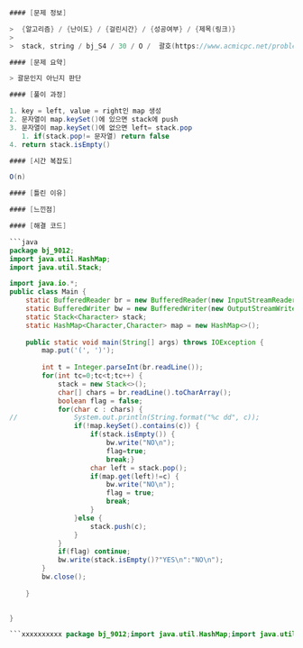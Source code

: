 ```java
#### [문제 정보]

>  {알고리즘} / {난이도} / {걸린시간} / {성공여부} / {제목(링크)}
>
>  stack, string / bj_S4 / 30 / O /  괄호(https://www.acmicpc.net/problem/9012)

#### [문제 요약]

> 괄문인지 아닌지 판단

#### [풀이 과정]

1. key = left, value = right인 map 생성
2. 문자열이 map.keySet()에 있으면 stack에 push
3. 문자열이 map.keySet()에 없으면 left= stack.pop
   1. if(stack.pop!= 문자열) return false
4. return stack.isEmpty()

#### [시간 복잡도]

O(n)

#### [틀린 이유]

#### [느낀점]

#### [해결 코드]

```java
package bj_9012;
import java.util.HashMap;
import java.util.Stack;

import java.io.*;
public class Main {
	static BufferedReader br = new BufferedReader(new InputStreamReader(System.in));
	static BufferedWriter bw = new BufferedWriter(new OutputStreamWriter(System.out));
	static Stack<Character> stack;
	static HashMap<Character,Character> map = new HashMap<>();
	
	public static void main(String[] args) throws IOException {
		map.put('(', ')');
		
		int t = Integer.parseInt(br.readLine());
		for(int tc=0;tc<t;tc++) {
			stack = new Stack<>();
			char[] chars = br.readLine().toCharArray();
			boolean flag = false;
			for(char c : chars) {
//				System.out.println(String.format("%c dd", c));
				if(!map.keySet().contains(c)) {
					if(stack.isEmpty()) {
						bw.write("NO\n");
						flag=true;
						break;}
					char left = stack.pop();
					if(map.get(left)!=c) {
						bw.write("NO\n"); 
						flag = true; 
						break;
					}
				}else {
					stack.push(c);
				}
			}
			if(flag) continue;
			bw.write(stack.isEmpty()?"YES\n":"NO\n");
		}
		bw.close();
		
	}
	

}

```xxxxxxxxxx package bj_9012;import java.util.HashMap;import java.util.Stack;import java.io.*;public class Main {    static BufferedReader br = new BufferedReader(new InputStreamReader(System.in));    static BufferedWriter bw = new BufferedWriter(new OutputStreamWriter(System.out));    static Stack<Character> stack;    static HashMap<Character,Character> map = new HashMap<>();        public static void main(String[] args) throws IOException {        map.put('(', ')');                int t = Integer.parseInt(br.readLine());        for(int tc=0;tc<t;tc++) {            stack = new Stack<>();            char[] chars = br.readLine().toCharArray();            boolean flag = false;            for(char c : chars) {//              System.out.println(String.format("%c dd", c));                if(!map.keySet().contains(c)) {                    if(stack.isEmpty()) {                        bw.write("NO\n");                        flag=true;                        break;}                    char left = stack.pop();                    if(map.get(left)!=c) {                        bw.write("NO\n");                         flag = true;                         break;                    }                }else {                    stack.push(c);                }            }            if(flag) continue;            bw.write(stack.isEmpty()?"YES\n":"NO\n");        }        bw.close();            }    }java
```